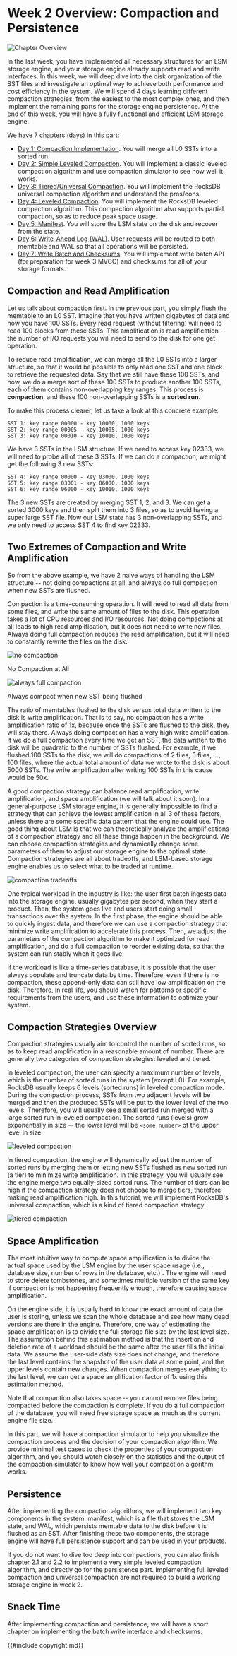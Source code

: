 # Week 2 Overview: Compaction and Persistence

![Chapter Overview](./lsm-tutorial/week2-overview.svg)

In the last week, you have implemented all necessary structures for an LSM storage engine, and your storage engine already supports read and write interfaces. In this week, we will deep dive into the disk organization of the SST files and investigate an optimal way to achieve both performance and cost efficiency in the system. We will spend 4 days learning different compaction strategies, from the easiest to the most complex ones, and then implement the remaining parts for the storage engine persistence. At the end of this week, you will have a fully functional and efficient LSM storage engine.

We have 7 chapters (days) in this part:


* [Day 1: Compaction Implementation](./week2-01-compaction.md). You will merge all L0 SSTs into a sorted run.
* [Day 2: Simple Leveled Compaction](./week2-02-simple.md). You will implement a classic leveled compaction algorithm and use compaction simulator to see how well it works.
* [Day 3: Tiered/Universal Compaction](./week2-03-tiered.md). You will implement the RocksDB universal compaction algorithm and understand the pros/cons.
* [Day 4: Leveled Compaction](./week2-04-leveled.md). You will implement the RocksDB leveled compaction algorithm. This compaction algorithm also supports partial compaction, so as to reduce peak space usage.
* [Day 5: Manifest](./week2-05-manifest.md). You will store the LSM state on the disk and recover from the state.
* [Day 6: Write-Ahead Log (WAL)](./week2-06-wal.md). User requests will be routed to both memtable and WAL so that all operations will be persisted.
* [Day 7: Write Batch and Checksums](./week2-07-snacks.md). You will implement write batch API (for preparation for week 3 MVCC) and checksums for all of your storage formats.

## Compaction and Read Amplification

Let us talk about compaction first. In the previous part, you simply flush the memtable to an L0 SST. Imagine that you have written gigabytes of data and now you have 100 SSTs. Every read request (without filtering) will need to read 100 blocks from these SSTs. This amplification is read amplification -- the number of I/O requests you will need to send to the disk for one get operation.

To reduce read amplification, we can merge all the L0 SSTs into a larger structure, so that it would be possible to only read one SST and one block to retrieve the requested data. Say that we still have these 100 SSTs, and now, we do a merge sort of these 100 SSTs to produce another 100 SSTs, each of them contains non-overlapping key ranges. This process is **compaction**, and these 100 non-overlapping SSTs is a **sorted run**.

To make this process clearer, let us take a look at this concrete example:

```
SST 1: key range 00000 - key 10000, 1000 keys
SST 2: key range 00005 - key 10005, 1000 keys
SST 3: key range 00010 - key 10010, 1000 keys
```

We have 3 SSTs in the LSM structure. If we need to access key 02333, we will need to probe all of these 3 SSTs. If we can do a compaction, we might get the following 3 new SSTs:

```
SST 4: key range 00000 - key 03000, 1000 keys
SST 5: key range 03001 - key 06000, 1000 keys
SST 6: key range 06000 - key 10010, 1000 keys
```

The 3 new SSTs are created by merging SST 1, 2, and 3. We can get a sorted 3000 keys and then split them into 3 files, so as to avoid having a super large SST file. Now our LSM state has 3 non-overlapping SSTs, and we only need to access SST 4 to find key 02333.

## Two Extremes of Compaction and Write Amplification

So from the above example, we have 2 naive ways of handling the LSM structure -- not doing compactions at all, and always do full compaction when new SSTs are flushed.

Compaction is a time-consuming operation. It will need to read all data from some files, and write the same amount of files to the disk. This operation takes a lot of CPU resources and I/O resources. Not doing compactions at all leads to high read amplification, but it does not need to write new files. Always doing full compaction reduces the read amplification, but it will need to constantly rewrite the files on the disk.

![no compaction](./lsm-tutorial/week2-00-two-extremes-1.svg)

<p class="caption">No Compaction at All</p>

![always full compaction](./lsm-tutorial/week2-00-two-extremes-2.svg)

<p class="caption">Always compact when new SST being flushed</p>

The ratio of memtables flushed to the disk versus total data written to the disk is write amplification. That is to say, no compaction has a write amplification ratio of 1x, because once the SSTs are flushed to the disk, they will stay there. Always doing compaction has a very high write amplification. If we do a full compaction every time we get an SST, the data written to the disk will be quadratic to the number of SSTs flushed. For example, if we flushed 100 SSTs to the disk, we will do compactions of 2 files, 3 files, ..., 100 files, where the actual total amount of data we wrote to the disk is about 5000 SSTs. The write amplification after writing 100 SSTs in this cause would be 50x.

A good compaction strategy can balance read amplification, write amplification, and space amplification (we will talk about it soon). In a general-purpose LSM storage engine, it is generally impossible to find a strategy that can achieve the lowest amplification in all 3 of these factors, unless there are some specific data pattern that the engine could use. The good thing about LSM is that we can theoretically analyze the amplifications of a compaction strategy and all these things happen in the background. We can choose compaction strategies and dynamically change some parameters of them to adjust our storage engine to the optimal state. Compaction strategies are all about tradeoffs, and LSM-based storage engine enables us to select what to be traded at runtime.

![compaction tradeoffs](./lsm-tutorial/week2-00-triangle.svg)

One typical workload in the industry is like: the user first batch ingests data into the storage engine, usually gigabytes per second, when they start a product. Then, the system goes live and users start doing small transactions over the system. In the first phase, the engine should be able to quickly ingest data, and therefore we can use a compaction strategy that minimize write amplification to accelerate this process. Then, we adjust the parameters of the compaction algorithm to make it optimized for read amplification, and do a full compaction to reorder existing data, so that the system can run stably when it goes live.

If the workload is like a time-series database, it is possible that the user always populate and truncate data by time. Therefore, even if there is no compaction, these append-only data can still have low amplification on the disk. Therefore, in real life, you should watch for patterns or specific requirements from the users, and use these information to optimize your system.

## Compaction Strategies Overview

Compaction strategies usually aim to control the number of sorted runs, so as to keep read amplification in a reasonable amount of number. There are generally two categories of compaction strategies: leveled and tiered.

In leveled compaction, the user can specify a maximum number of levels, which is the number of sorted runs in the system (except L0). For example, RocksDB usually keeps 6 levels (sorted runs) in leveled compaction mode. During the compaction process, SSTs from two adjacent levels will be merged and then the produced SSTs will be put to the lower level of the two levels. Therefore, you will usually see a small sorted run merged with a large sorted run in leveled compaction. The sorted runs (levels) grow exponentially in size -- the lower level will be `<some number>` of the upper level in size.

![leveled compaction](./lsm-tutorial/week2-00-leveled.svg)

In tiered compaction, the engine will dynamically adjust the number of sorted runs by merging them or letting new SSTs flushed as new sorted run (a tier) to minimize write amplification. In this strategy, you will usually see the engine merge two equally-sized sorted runs. The number of tiers can be high if the compaction strategy does not choose to merge tiers, therefore making read amplification high. In this tutorial, we will implement RocksDB's universal compaction, which is a kind of tiered compaction strategy.

![tiered compaction](./lsm-tutorial/week2-00-tiered.svg)

## Space Amplification

The most intuitive way to compute space amplification is to divide the actual space used by the LSM engine by the user space usage (i.e., database size, number of rows in the database, etc.) . The engine will need to store delete tombstones, and sometimes multiple version of the same key if compaction is not happening frequently enough, therefore causing space amplification.

On the engine side, it is usually hard to know the exact amount of data the user is storing, unless we scan the whole database and see how many dead versions are there in the engine. Therefore, one way of estimating the space amplification is to divide the full storage file size by the last level size. The assumption behind this estimation method is that the insertion and deletion rate of a workload should be the same after the user fills the initial data. We assume the user-side data size does not change, and therefore the last level contains the snapshot of the user data at some point, and the upper levels contain new changes. When compaction merges everything to the last level, we can get a space amplification factor of 1x using this estimation method.

Note that compaction also takes space -- you cannot remove files being compacted before the compaction is complete. If you do a full compaction of the database, you will need free storage space as much as the current engine file size.

In this part, we will have a compaction simulator to help you visualize the compaction process and the decision of your compaction algorithm. We provide minimal test cases to check the properties of your compaction algorithm, and you should watch closely on the statistics and the output of the compaction simulator to know how well your compaction algorithm works.

## Persistence

After implementing the compaction algorithms, we will implement two key components in the system: manifest, which is a file that stores the LSM state, and WAL, which persists memtable data to the disk before it is flushed as an SST. After finishing these two components, the storage engine will have full persistence support and can be used in your products.

If you do not want to dive too deep into compactions, you can also finish chapter 2.1 and 2.2 to implement a very simple leveled compaction algorithm, and directly go for the persistence part. Implementing full leveled compaction and universal compaction are not required to build a working storage engine in week 2.

## Snack Time

After implementing compaction and persistence, we will have a short chapter on implementing the batch write interface and checksums.

{{#include copyright.md}}
